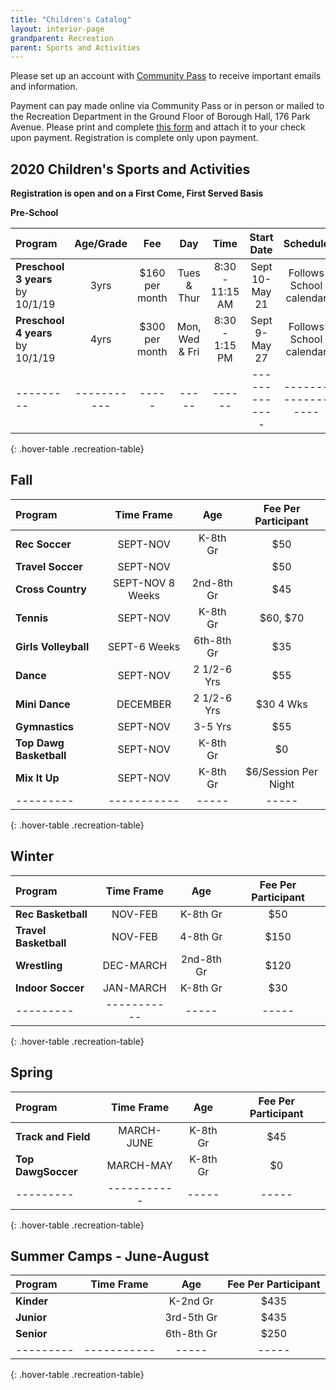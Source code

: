 ```yaml
---
title: "Children's Catalog"
layout: interior-page
grandparent: Recreation
parent: Sports and Activities
---
```

 
Please set up an account with [Community Pass]({{site.data.links.community-pass.href}}) to receive important emails and information. 

Payment can pay made online via Community Pass or in person or mailed to the Recreation Department in the Ground Floor of Borough Hall, 176 Park Avenue.  Please print and complete [this form](https://storage.googleapis.com/static.rutherford-nj.com/recreation/Recreation_ProgramRegistration.pdf) and attach it to your check upon payment. Registration is complete only upon payment.

## 2020 Children's Sports and Activities
**Registration is open and on a First Come, First Served Basis**

**Pre-School**

| Program | Age/Grade | Fee |	Day | Time | Start Date |	Schedule | Location |
|:--------|:---------:|:---:|:---:|:----:|:-------------:|:---------:|:--------:|
| **Preschool 3 years** by 10/1/19 | 3yrs | $160 per month | Tues & Thur | 8:30 - 11:15 AM | Sept 10-May 21 | Follows School calendar | Tamblyn Field Civic Center |
| **Preschool 4 years** by 10/1/19 | 4yrs | $300 per month | Mon, Wed & Fri | 8:30 - 1:15 PM | Sept 9-May 27 | Follows School calendar | Tamblyn Field Civic Center |
|---------|-----------|-----|-----|------|-------------|------------------|-------------------|----------|
{: .hover-table .recreation-table}


## Fall

| Program | Time Frame | Age |	Fee Per Participant |
|:--------|:----------:|:---:|:-------------------:|
| **Rec Soccer**      | SEPT-NOV          | K-8th Gr   | $50  |
| **Travel Soccer**   | SEPT-NOV          |            | $50  |
| **Cross Country**   | SEPT-NOV 8 Weeks  | 2nd-8th Gr | $45  |
| **Tennis**          | SEPT-NOV          | K-8th Gr   | $60, $70  |
| **Girls Volleyball**| SEPT-6 Weeks      | 6th-8th Gr | $35  |
| **Dance**           | SEPT-NOV          | 2 1/2-6 Yrs| $55  |
| **Mini Dance**      | DECEMBER          | 2 1/2-6 Yrs| $30 4 Wks  |
| **Gymnastics**      | SEPT-NOV          | 3-5 Yrs    | $55  |
| **Top Dawg Basketball**| SEPT-NOV       | K-8th Gr   | $0  |
| **Mix It Up**       | SEPT-NOV          | K-8th Gr   | $6/Session Per Night  |
|---------|-----------|-----|-----|------|-------------|-------------------|----------|
{: .hover-table .recreation-table}

## Winter

| Program | Time Frame | Age |	Fee Per Participant |
|:--------|:----------:|:---:|:-------------------:|
| **Rec Basketball**  | NOV-FEB           | K-8th Gr   | $50  |
| **Travel Basketball**| NOV-FEB          | 4-8th Gr   | $150 |
| **Wrestling**       | DEC-MARCH         | 2nd-8th Gr | $120  |
| **Indoor Soccer**   | JAN-MARCH         | K-8th Gr   | $30  |
|---------|-----------|-----|-----|------|-------------|-------------------|----------|
{: .hover-table .recreation-table}

## Spring

| Program | Time Frame | Age |	Fee Per Participant |
|:--------|:----------:|:---:|:-------------------:|
| **Track and Field**  | MARCH-JUNE       | K-8th Gr   | $45  |
| **Top DawgSoccer**  | MARCH-MAY         | K-8th Gr   | $0  |
|---------|-----------|-----|-----|------|-------------|-------------------|----------|
{: .hover-table .recreation-table}

## Summer Camps - June-August

| Program | Time Frame | Age |	Fee Per Participant |
|:--------|:----------:|:---:|:-------------------:|
| **Kinder**  |        | K-2nd Gr   | $435  |
| **Junior**  |        | 3rd-5th Gr | $435  |
| **Senior**  |        | 6th-8th Gr | $250  |
|---------|-----------|-----|-----|------|-------------|-------------------|----------|
{: .hover-table .recreation-table}







